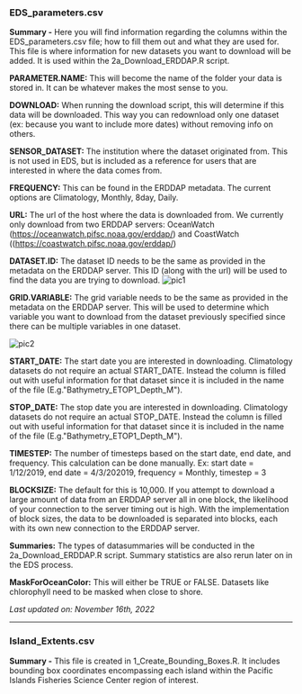 ### EDS_parameters.csv

**Summary -** Here you will find information regarding the columns within the EDS_parameters.csv file; how to fill them out and what they are used for. This file is where information for new datasets you want to download will be added. It is used within the 2a_Download_ERDDAP.R script. 
 
**PARAMETER.NAME:**  This will become the name of the folder your data is stored in. It can be whatever makes the most sense to you.

**DOWNLOAD:** When running the download script, this will determine if this data will be downloaded. This way you can redownload only one dataset (ex: because you want to include more dates) without removing info on others.

**SENSOR_DATASET:** The institution where the dataset originated from. This is not used in EDS, but is included as a reference for users that are interested in where the data comes from.

**FREQUENCY:** This can be found in the ERDDAP metadata. The current options are Climatology, Monthly, 8day, Daily.

**URL:** The url of the host where the data is downloaded from. We currently only download from two ERDDAP servers: OceanWatch (https://oceanwatch.pifsc.noaa.gov/erddap/) and CoastWatch ((https://coastwatch.pifsc.noaa.gov/erddap/)

**DATASET.ID:** The dataset ID needs to be the same as provided in the metadata on the ERDDAP server. This ID (along with the url) will be used to find the data you are trying to download.
![pic1](https://user-images.githubusercontent.com/93793084/202333536-2d2453e9-5e0e-4576-8ae1-9164fe9e377f.PNG)

**GRID.VARIABLE:** The grid variable needs to be the same as provided in the metadata on the ERDDAP server. This will be used to determine which variable you want to download from the dataset previously specified since there can be multiple variables in one dataset.

![pic2](https://user-images.githubusercontent.com/93793084/202334183-30f93721-2f03-45dc-bc6f-7684ac53a4a8.PNG)

**START_DATE:** The start date you are interested in downloading. Climatology datasets do not require an actual START_DATE. Instead the column is filled out with useful information for that dataset since it is included in the name of the file  (E.g."Bathymetry_ETOP1_Depth_M").

**STOP_DATE:**  The stop date you are interested in downloading. Climatology datasets do not require an actual STOP_DATE. Instead the column is filled out with useful information for that dataset since it is included in the name of the file  (E.g."Bathymetry_ETOP1_Depth_M").

**TIMESTEP:** The number of timesteps based on the start date, end date, and frequency. This calculation can be done manually. Ex: start date = 1/12/2019, end date = 4/3/202019, frequency = Monthly, timestep =  3

**BLOCKSIZE:** The default for this is 10,000. If you attempt to download a large amount of data from an ERDDAP server all in one block, the likelihood of your connection to the server timing out is high. With the implementation of block sizes, the data to be downloaded is separated into blocks, each with its own new connection to the ERDDAP server.

**Summaries:** The types of datasummaries will be conducted in the 2a_Download_ERDDAP.R script. Summary statistics are also rerun later on in the EDS process.
 
 **MaskForOceanColor:** This will either be TRUE or FALSE. Datasets like chlorophyll need to be masked when close to shore.

*Last updated on: November 16th, 2022*
 
---
 
### Island_Extents.csv 

**Summary -** This file is created in 1_Create_Bounding_Boxes.R. It includes bounding box coordinates encompassing each island within the Pacific Islands Fisheries Science Center region of interest. 
